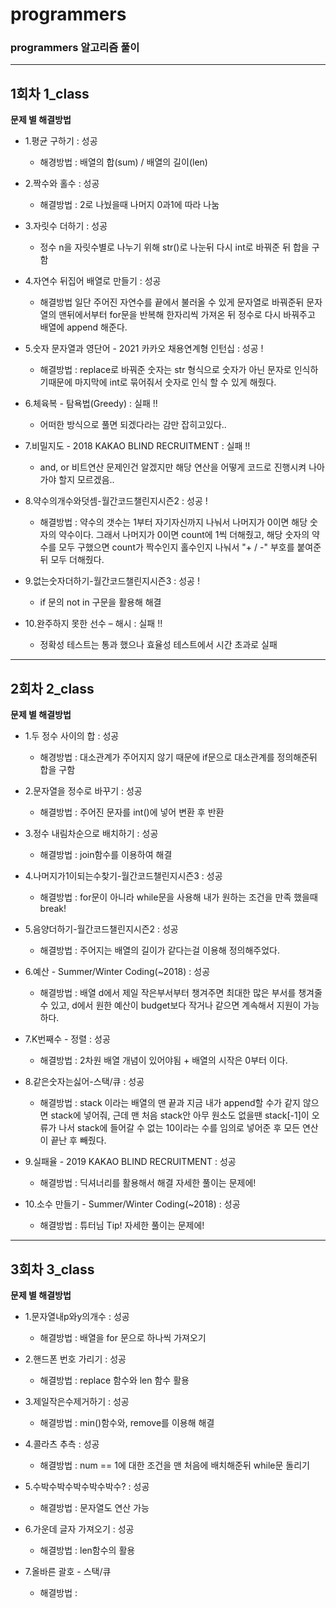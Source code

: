 # programmers
### programmers 알고리즘 풀이
-----------------
## 1회차 1_class
**문제 별 해결방법**

- 1.평균 구하기 : 성공
    - 해경방법 : 배열의 합(sum) / 배열의 길이(len)

- 2.짝수와 홀수 : 성공
    - 해결방법 : 2로 나눴을때 나머지 0과1에 따라 나눔 

- 3.자릿수 더하기 : 성공
    - 정수 n을 자릿수별로 나누기 위해 str()로 나눈뒤 다시 int로 바꿔준 뒤 합을 구함

- 4.자연수 뒤집어 배열로 만들기 : 성공
    - 해결방법 일단 주어진 자연수를 끝에서 불러올 수 있게 문자열로 바꿔준뒤 문자열의 맨뒤에서부터 for문을 반복해 한자리씩 가져온 뒤 정수로 다시 바꿔주고 배열에 append 해준다. 

- 5.숫자 문자열과 영단어 - 2021 카카오 채용연계형 인턴십 : 성공 !
    - 해결방법 : replace로 바꿔준 숫자는 str 형식으로 숫자가 아닌 문자로 인식하기때문에 마지막에 int로 묶어줘서 숫자로 인식 할 수 있게 해줬다.

- 6.체육복 - 탐욕법(Greedy) : 실패 !!
    - 어떠한 방식으로 풀면 되겠다라는 감만 잡히고있다..

- 7.비밀지도 - 2018 KAKAO BLIND RECRUITMENT : 실패 !!
    - and, or 비트연산 문제인건 알겠지만 해당 연산을 어떻게 코드로 진행시켜 나아가야 할지 모르겠음..

- 8.약수의개수와덧셈-월간코드챌린지시즌2 : 성공 !
    - 해결방법 : 약수의 갯수는 1부터 자기자신까지 나눠서 나머지가 0이면 해당 숫자의 약수이다. 그래서 나머지가 0이면 count에 1씩 더해줬고, 해당 숫자의 약수를 모두 구했으면 count가 짝수인지 홀수인지 나눠서 "+ / -" 부호를 붙여준뒤 모두 더해줬다.

- 9.없는숫자더하기-월간코드챌린지시즌3 : 성공 !
    - if 문의 not in 구문을 활용해 해결

- 10.완주하지 못한 선수 – 해시 : 실패 !!
    - 정확성 테스트는 통과 했으나 효율성 테스트에서 시간 초과로 실패


-----------------
## 2회차 2_class
**문제 별 해결방법**

- 1.두 정수 사이의 합 : 성공
    - 해경방법 : 대소관계가 주어지지 않기 때문에 if문으로 대소관계를 정의해준뒤 합을 구함

- 2.문자열을 정수로 바꾸기 : 성공
    - 해결방법 : 주어진 문자를 int()에 넣어 변환 후 반환

- 3.정수 내림차순으로 배치하기 : 성공
    - 해결방법 : join함수를 이용하여 해결

- 4.나머지가1이되는수찾기-월간코드챌린지시즌3 : 성공
    - 해결방법 : for문이 아니라 while문을 사용해 내가 원하는 조건을 만족 했을때 break!

- 5.음양더하기-월간코드챌린지시즌2 : 성공
    - 해결방법 : 주어지는 배열의 길이가 같다는걸 이용해 정의해주었다.

- 6.예산 - Summer/Winter Coding(~2018) : 성공
    - 해결방법 : 배열 d에서 제일 작은부서부터 챙겨주면 최대한 많은 부서를 챙겨줄 수 있고, d에서 원한 예산이 budget보다 작거나 같으면 계속해서 지원이 가능하다. 

- 7.K번째수 - 정렬 : 성공
    - 해결방법 : 2차원 배열 개념이 있어야됨 + 배열의 시작은 0부터 이다.

- 8.같은숫자는싫어-스택/큐 : 성공
    - 해결방법 : stack 이라는 배열의 맨 끝과 지금 내가 append할 수가 같지 않으면 stack에 넣어줘, 근데 맨 처음 stack안 아무 원소도 없을땐 stack[-1]이 오류가 나서 stack에 들어갈 수 없는 10이라는 수를 임의로 넣어준 후 모든 연산이 끝난 후 빼줬다.

- 9.실패율 - 2019 KAKAO BLIND RECRUITMENT : 성공
    - 해결방법 : 딕셔너리를 활용해서 해결 자세한 풀이는 문제에!

- 10.소수 만들기 - Summer/Winter Coding(~2018) : 성공
    - 해결방법 : 튜터님 Tip! 자세한 풀이는 문제에!


-----------------
## 3회차 3_class
**문제 별 해결방법**

- 1.문자열내p와y의개수 : 성공
    - 해결방법 : 배열을 for 문으로 하나씩 가져오기

- 2.핸드폰 번호 가리기 : 성공
    - 해결방법 : replace 함수와 len 함수 활용

- 3.제일작은수제거하기 : 성공
    - 해결방법 : min()함수와, remove를 이용해 해결

- 4.콜라츠 추측 : 성공
    - 해결방법 : num == 1에 대한 조건을 맨 처음에 배치해준뒤 while문 돌리기

- 5.수박수박수박수박수박수? : 성공
    - 해결방법 : 문자열도 연산 가능

- 6.가운데 글자 가져오기 : 성공
    - 해결방법 : len함수의 활용

- 7.올바른 괄호 - 스택/큐
    - 해결방법 :
